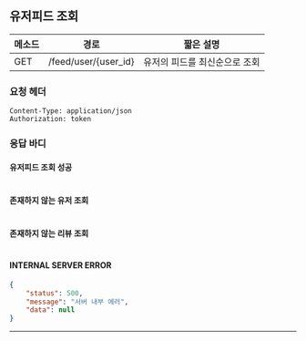 ## 유저피드 조회

| 메소드 | 경로                 | 짧은 설명                     |
| ------ | -------------------- | ----------------------------- |
| GET    | /feed/user/{user_id} | 유저의 피드를 최신순으로 조회 |



### 요청 헤더

```
Content-Type: application/json
Authorization: token
```



### 응답 바디

#### 유저피드 조회 성공

```json

```
#### 존재하지 않는 유저 조회

```json

```

#### 존재하지 않는 리뷰 조회

```json

```

#### INTERNAL SERVER ERROR

```json
{
    "status": 500,
    "message": "서버 내부 에러",
    "data": null
}
```
----